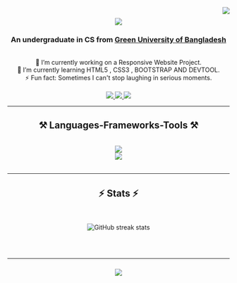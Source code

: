 <img
  align="right"
  src="https://visitor-badge.laobi.icu/badge?page_id=momin4948.momin4948"
/>
<h1 align="center">
  <img
    src="https://readme-typing-svg.herokuapp.com/?font=Righteous&size=35&center=true&vCenter=true&width=500&height=70&duration=4000&lines=Hi+There!+👋;+I'm+Mominul+Asif!;"
  />
</h1>
<h3 align="center"> An undergraduate in CS from <a href="https://green.edu.bd">Green University of Bangladesh</a>
</h3>
<br />

<div align="center">
  🔭 I’m currently working on a Responsive Website Project. <br>
  🌱 I’m currently learning HTML5 , CSS3 , BOOTSTRAP AND DEVTOOL. <br>
  ⚡ Fun fact: Sometimes I can't stop laughing in serious moments. 
</div> <br>

<div align="center">
  <a href="mominul.asif4948@gmail.com">
    <img
      src="https://img.shields.io/badge/Gmail-333333?style=for-the-badge&logo=gmail&logoColor=red"
    />
  </a>
  <a href="https://www.linkedin.com/in/momin4948/" target="_blank">
    <img
      src="https://img.shields.io/badge/LinkedIn-0077B5?style=for-the-badge&logo=linkedin&logoColor=white"
      target="_blank"
    />
  </a>
  <a href="https://bespoke-muffin-73654b.netlify.app/" target="_blank">
    <img
      src="https://img.shields.io/badge/Portfolio-FF5722?style=for-the-badge&logo=todoist&logoColor=white"
      target="_blank"
    />
   
  </a>
</div>
<hr />
<h2 align="center">⚒️ Languages-Frameworks-Tools ⚒️</h2>
<br />
<div align="center">
  <img
    src="https://skillicons.dev/icons?i=github,python,javascript,firebase,c"
  /><br />
  <img
    src="https://skillicons.dev/icons?i=react,bootstrap,mui,mysql,html,css,vscode,figma,git"
  />
</div>

<br />
<hr />
<h2 align="center">⚡ Stats ⚡</h2>
<br />
<div align="center">
  
![GitHub streak stats](https://streak-stats.demolab.com/?user=momin4948)  

</div>
<br /><br />
<hr />

<h3 align="center">
  <img
    src="https://readme-typing-svg.herokuapp.com/?font=Righteous&size=25&center=true&vCenter=true&width=500&height=70&duration=4000&lines=Thanks+for+visiting!+✌️;+Shoot+me+a+message+on+Linkedin!;I'm+always+down+to+collab+:)"
  />
</h3>

<br />



